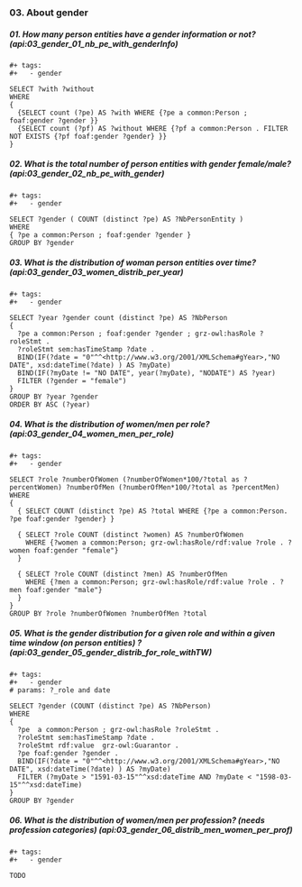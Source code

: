 ### 03. About gender

##### 01. How many person entities have a gender information or not? (api:03_gender_01_nb_pe_with_genderInfo)
```sparql
#+ tags:
#+   - gender

SELECT ?with ?without
WHERE
{ 
  {SELECT count (?pe) AS ?with WHERE {?pe a common:Person ; foaf:gender ?gender }}
  {SELECT count (?pf) AS ?without WHERE {?pf a common:Person . FILTER NOT EXISTS {?pf foaf:gender ?gender} }}
}
```

##### 02. What is the total number of person entities with gender female/male? (api:03_gender_02_nb_pe_with_gender)
```sparql
#+ tags:
#+   - gender

SELECT ?gender ( COUNT (distinct ?pe) AS ?NbPersonEntity )
WHERE
{ ?pe a common:Person ; foaf:gender ?gender }
GROUP BY ?gender
```

##### 03. What is the distribution of woman person entities over time? (api:03_gender_03_women_distrib_per_year)
```sparql
#+ tags:
#+   - gender

SELECT ?year ?gender count (distinct ?pe) AS ?NbPerson
{
  ?pe a common:Person ; foaf:gender ?gender ; grz-owl:hasRole ?roleStmt .
  ?roleStmt sem:hasTimeStamp ?date . 
  BIND(IF(?date = "0"^^<http://www.w3.org/2001/XMLSchema#gYear>,"NO DATE", xsd:dateTime(?date) ) AS ?myDate) 
  BIND(IF(?myDate != "NO DATE", year(?myDate), "NODATE") AS ?year)
  FILTER (?gender = "female")
}
GROUP BY ?year ?gender
ORDER BY ASC (?year)
```

##### 04. What is the distribution of women/men per role? (api:03_gender_04_women_men_per_role)
```sparql
#+ tags:
#+   - gender

SELECT ?role ?numberOfWomen (?numberOfWomen*100/?total as ?percentWomen) ?numberOfMen (?numberOfMen*100/?total as ?percentMen)
WHERE 
{ 
  { SELECT COUNT (distinct ?pe) AS ?total WHERE {?pe a common:Person. ?pe foaf:gender ?gender} }

  { SELECT ?role COUNT (distinct ?women) AS ?numberOfWomen 
    WHERE {?women a common:Person; grz-owl:hasRole/rdf:value ?role . ?women foaf:gender "female"}   
  }

  { SELECT ?role COUNT (distinct ?men) AS ?numberOfMen 
    WHERE {?men a common:Person; grz-owl:hasRole/rdf:value ?role . ?men foaf:gender "male"}   
  }
}
GROUP BY ?role ?numberOfWomen ?numberOfMen ?total
```

##### 05. What is the gender distribution for a given role and within a given time window (on person entities) ? (api:03_gender_05_gender_distrib_for_role_withTW)
```sparql
#+ tags:
#+   - gender
# params: ?_role and date

SELECT ?gender (COUNT (distinct ?pe) AS ?NbPerson)
WHERE
{
  ?pe  a common:Person ; grz-owl:hasRole ?roleStmt .
  ?roleStmt sem:hasTimeStamp ?date . 
  ?roleStmt rdf:value  grz-owl:Guarantor .
  ?pe foaf:gender ?gender .
  BIND(IF(?date = "0"^^<http://www.w3.org/2001/XMLSchema#gYear>,"NO DATE", xsd:dateTime(?date) ) AS ?myDate) 
  FILTER (?myDate > "1591-03-15"^^xsd:dateTime AND ?myDate < "1598-03-15"^^xsd:dateTime)
}
GROUP BY ?gender
```

##### 06. What is the distribution of women/men per profession? (needs profession categories) (api:03_gender_06_distrib_men_women_per_prof)
```sparql
#+ tags:
#+   - gender

TODO
```
